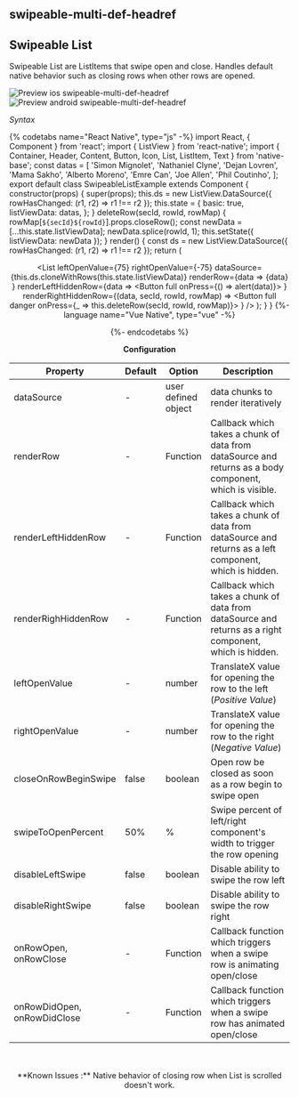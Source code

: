 ## swipeable-multi-def-headref
## Swipeable List

Swipeable List are ListItems that swipe open and close. Handles default native behavior such as closing rows when other rows are opened.<br />

![Preview ios swipeable-multi-def-headref](https://raw.githubusercontent.com/GeekyAnts/NativeBase-KitchenSink/v2.6.1/screenshots/ios/list-swipe-multiple.gif)
![Preview android swipeable-multi-def-headref](https://raw.githubusercontent.com/GeekyAnts/NativeBase-KitchenSink/v2.6.1/screenshots/android/list-swipe-multiple.gif)

*Syntax*

{% codetabs name="React Native", type="js" -%}
import React, { Component } from 'react';
import { ListView } from 'react-native';
import { Container, Header, Content, Button, Icon, List, ListItem, Text } from 'native-base';
const datas = [
  'Simon Mignolet',
  'Nathaniel Clyne',
  'Dejan Lovren',
  'Mama Sakho',
  'Alberto Moreno',
  'Emre Can',
  'Joe Allen',
  'Phil Coutinho',
];
export default class SwipeableListExample extends Component {
  constructor(props) {
    super(props);
    this.ds = new ListView.DataSource({ rowHasChanged: (r1, r2) => r1 !== r2 });
    this.state = {
      basic: true,
      listViewData: datas,
    };
  }
  deleteRow(secId, rowId, rowMap) {
    rowMap[`${secId}${rowId}`].props.closeRow();
    const newData = [...this.state.listViewData];
    newData.splice(rowId, 1);
    this.setState({ listViewData: newData });
  }
  render() {
    const ds = new ListView.DataSource({ rowHasChanged: (r1, r2) => r1 !== r2 });
    return (
      <Container>
        <Header />
        <Content>
          <List
            leftOpenValue={75}
            rightOpenValue={-75}
            dataSource={this.ds.cloneWithRows(this.state.listViewData)}
            renderRow={data =>
              <ListItem>
                <Text> {data} </Text>
              </ListItem>}
            renderLeftHiddenRow={data =>
              <Button full onPress={() => alert(data)}>
                <Icon active name="information-circle" />
              </Button>}
            renderRightHiddenRow={(data, secId, rowId, rowMap) =>
              <Button full danger onPress={_ => this.deleteRow(secId, rowId, rowMap)}>
                <Icon active name="trash" />
              </Button>}
          />
        </Content>
      </Container>
    );
  }
}
{%- language name="Vue Native", type="vue" -%}
<template>
  <nb-container>
    <nb-header />
    <nb-content>
      <nb-list
        :leftOpenValue="75"
        :rightOpenValue="-75"
        :dataSource="getListArr()"
        :renderRow="getListItemRow"
        :renderLeftHiddenRow="getLeftHiddenRowComponet"
        :renderRightHiddenRow="getRighttHiddenRowComponet"
      >
      </nb-list>
    </nb-content>
  </nb-container>
</template>
<script>
import React from "react";
import { ListView } from "react-native";
import { Button, Icon, Text, ListItem } from "native-base";
export default {
  data: function() {
    return {
      ds: new ListView.DataSource({ rowHasChanged: (r1, r2) => r1 !== r2 }),
      basic: true,
      listViewData: [
        "Simon Mignolet",
        "Nathaniel Clyne",
        "Dejan Lovren",
        "Mama Sakho",
        "Alberto Moreno",
        "Emre Can",
        "Joe Allen",
        "Phil Coutinho"
      ]
    };
  },
  methods: {
    deleteRow: function(secId, rowId, rowMap) {
      rowMap[`${secId}${rowId}`].props.closeRow();
      const newData = [...this.listViewData];
      newData.splice(rowId, 1);
      this.listViewData = newData;
    },
    getLeftHiddenRowComponet: function(data) {
      return (
        <Button full onPress={() => alert(data)}>
          <Icon active name="information-circle" />
        </Button>
      );
    },
    getRighttHiddenRowComponet: function(data, secId, rowId, rowMap) {
      return (
        <Button full danger onPress={_ => this.deleteRow(secId, rowId, rowMap)}>
          <Icon active name="trash" />
        </Button>
      );
    },
    getListArr: function() {
      return this.ds.cloneWithRows(this.listViewData);
    },
    getListItemRow: function(data) {
      return (
        <ListItem>
          <Text>{data}</Text>
        </ListItem>
      );
    }
  }
};
</script>
{%- endcodetabs %}
<br />

**Configuration**

<table class="table table-bordered">
        <thead>
            <tr>
                <th>Property</th>
                <th>Default</th>
                <th>Option</th>
                <th width="50%">Description</th>
            </tr>
        </thead>
        <tbody>
            <tr>
                <td>dataSource</td>
                <td> - </td>
                <td> user defined object </td>
                <td>
                    data chunks to render iteratively
                </td>
            </tr>
            <tr>
                <td>renderRow</td>
                <td> - </td>
                <td> Function </td>
                <td>
                    Callback which takes a chunk of data from dataSource and returns as a body component, which is visible. 
                </td>
            </tr>
            <tr>
                <td>renderLeftHiddenRow</td>
                <td> - </td>
                <td> Function </td>
                <td>
                    Callback which takes a chunk of data from dataSource and returns as a left component, which is hidden.
                </td>
            </tr>
            <tr>
                <td>renderRighHiddenRow</td>
                <td> - </td>
                <td> Function </td>
                <td>
                    Callback which takes a chunk of data from dataSource and returns as a right component, which is hidden.
                </td>
            </tr>
            <tr>
                <td>leftOpenValue</td>
                <td> - </td>
                <td> number </td>
                <td>
                    TranslateX value for opening the row to the left (<i>Positive Value</i>)
                </td>
            </tr>
            <tr>
                <td>rightOpenValue</td>
                <td> - </td>
                <td> number </td>
                <td>
                    TranslateX value for opening the row to the right (<i>Negative Value</i>)
                </td>
            </tr>
            <tr>
                <td>closeOnRowBeginSwipe</td>
                <td> false </td>
                <td> boolean </td>
                <td>
                    Open row be closed as soon as a row begin to swipe open
                </td>
            </tr>
            <tr>
                <td>swipeToOpenPercent</td>
                <td> 50% </td>
                <td> % </td>
                <td>
                    Swipe percent of left/right component's width to trigger the row opening
                </td>
            </tr>
            <tr>
                <td>disableLeftSwipe</td>
                <td> false </td>
                <td> boolean </td>
                <td>
                    Disable ability to swipe the row left
                </td>
            </tr>
            <tr>
                <td>disableRightSwipe</td>
                <td> false </td>
                <td> boolean </td>
                <td>
                    Disable ability to swipe the row right
                </td>
            </tr>
            <tr>
                <td>onRowOpen, onRowClose</td>
                <td> - </td>
                <td> Function </td>
                <td>
                    Callback function which triggers when a swipe row is animating open/close
                </td>
            </tr>
            <tr>
                <td>onRowDidOpen, onRowDidClose</td>
                <td> - </td>
                <td> Function </td>
                <td>
                    Callback function which triggers when a swipe row has animated open/close
                </td>
            </tr>
        </tbody>
    </table><br />
<br />
**Known Issues :** Native behavior of closing row when List is scrolled doesn't work. <br />